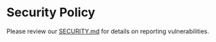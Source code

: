 # Security Policy

Please review our [SECURITY.md](../../SECURITY.md) for details on reporting vulnerabilities.
